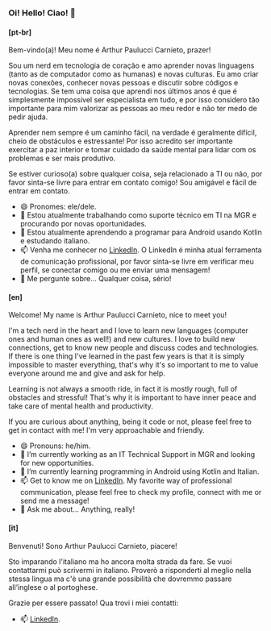 ### Oi! Hello! Ciao! 👋

#### [pt-br]

Bem-vindo(a)! Meu nome é Arthur Paulucci Carnieto, prazer!

Sou um nerd em tecnologia de coração e amo aprender novas linguagens (tanto as de computador como as humanas) e novas culturas. Eu amo criar novas conexões, conhecer novas pessoas e discutir sobre códigos e tecnologias. Se tem uma coisa que aprendi nos últimos anos é que é simplesmente impossível ser especialista em tudo, e por isso considero tão importante para mim valorizar as pessoas ao meu redor e não ter medo de pedir ajuda.

Aprender nem sempre é um caminho fácil, na verdade é geralmente difícil, cheio de obstáculos e estressante! Por isso acredito ser importante exercitar a paz interior e tomar cuidado da saúde mental para lidar com os problemas e ser mais produtivo.

Se estiver curioso(a) sobre qualquer coisa, seja relacionado a TI ou não, por favor sinta-se livre para entrar em contato comigo! Sou amigável e fácil de entrar em contato.

- 😄 Pronomes: ele/dele.
- 🔭 Estou atualmente trabalhando como suporte técnico em TI na MGR e procurando por novas oportunidades.
- 🌱 Estou atualmente aprendendo a programar para Android usando Kotlin e estudando italiano.
- 📫 Venha me conhecer no [LinkedIn](https://www.linkedin.com/in/arthur-carnieto/). O LinkedIn é minha atual ferramenta de comunicação profissional, por favor sinta-se livre em verificar meu perfil, se conectar comigo ou me enviar uma mensagem!
- 💬 Me pergunte sobre... Qualquer coisa, sério!

#### [en]

Welcome! My name is Arthur Paulucci Carnieto, nice to meet you!

I'm a tech nerd in the heart and I love to learn new languages (computer ones and human ones as well!) and new cultures. I love to build new connections, get to know new people and discuss codes and technologies. If there is one thing I've learned in the past few years is that it is simply impossible to master everything, that's why it's so important to me to value everyone around me and give and ask for help.

Learning is not always a smooth ride, in fact it is mostly rough, full of obstacles and stressful! That's why it is important to have inner peace and take care of mental health and productivity.

If you are curious about anything, being it code or not, please feel free to get in contact with me! I'm very approachable and friendly.

- 😄 Pronouns: he/him.
- 🔭 I’m currently working as an IT Technical Support in MGR and looking for new opportunities.
- 🌱 I’m currently learning programming in Android using Kotlin and Italian.
- 📫 Get to know me on [LinkedIn](https://www.linkedin.com/in/arthur-carnieto/). My favorite way of professional communication, please feel free to check my profile, connect with me or send me a message!
- 💬 Ask me about... Anything, really!

#### [it]

Benvenuti! Sono Arthur Paulucci Carnieto, piacere!

Sto imparando l'italiano ma ho ancora molta strada da fare. Se vuoi contattarmi può scrivermi in italiano. Proverò a risponderti al meglio nella stessa lingua ma c'è una grande possibilità che dovremmo passare all’inglese o al portoghese.

Grazie per essere passato! Qua trovi i miei contatti:
- 📫 [LinkedIn](https://www.linkedin.com/in/arthur-carnieto/).
